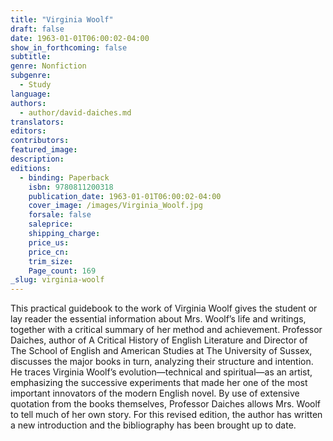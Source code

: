 ```yaml
---
title: "Virginia Woolf"
draft: false
date: 1963-01-01T06:00:02-04:00
show_in_forthcoming: false
subtitle:
genre: Nonfiction
subgenre:
  - Study
language:
authors:
  - author/david-daiches.md
translators:
editors:
contributors:
featured_image:
description:
editions:
  - binding: Paperback
    isbn: 9780811200318
    publication_date: 1963-01-01T06:00:02-04:00
    cover_image: /images/Virginia_Woolf.jpg
    forsale: false
    saleprice:
    shipping_charge:
    price_us:
    price_cn:
    trim_size:
    Page_count: 169
_slug: virginia-woolf
---
```


This practical guidebook to the work of Virginia Woolf gives the student or lay reader the essential information about Mrs. Woolf’s life and writings, together with a critical summary of her method and achievement. Professor Daiches, author of A Critical History of English Literature and Director of The School of English and American Studies at The University of Sussex, discusses the major books in turn, analyzing their structure and intention. He traces Virginia Woolf’s evolution—technical and spiritual—as an artist, emphasizing the successive experiments that made her one of the most important innovators of the modern English novel. By use of extensive quotation from the books themselves, Professor Daiches allows Mrs. Woolf to tell much of her own story. For this revised edition, the author has written a new introduction and the bibliography has been brought up to date.

